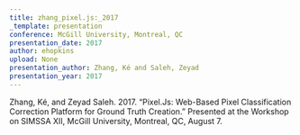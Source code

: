 ```yaml
---
title: zhang_pixel.js:_2017
_template: presentation
conference: McGill University, Montreal, QC
presentation_date: 2017
author: ehopkins
upload: None
presentation_author: Zhang, Ké and Saleh, Zeyad
presentation_year: 2017
---
```

Zhang, Ké, and Zeyad Saleh. 2017. “Pixel.Js: Web-Based Pixel Classification Correction Platform for Ground Truth Creation.” Presented at the Workshop on SIMSSA XII, McGill University, Montreal, QC, August 7.